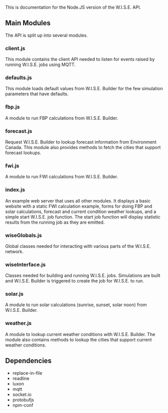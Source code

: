 This is documentation for the Node.JS version of the W.I.S.E. API.

## Main Modules

The API is split up into several modules.

### client.js

This module contains the client API needed to listen for events raised by running W.I.S.E. jobs using MQTT.

### defaults.js

This module loads default values from W.I.S.E. Builder for the few simulation parameters that have defaults.

### fbp.js

A module to run FBP calculations from W.I.S.E. Builder.

### forecast.js

Request W.I.S.E. Builder to lookup forecast information from Environment Canada. This module also provides methods to fetch the cities that support forecast lookups.

### fwi.js

A module to run FWI calculations from W.I.S.E. Builder.

### index.js

An example web server that uses all other modules. It displays a basic website with a static FWI calculation example, forms for doing FBP and solar calculations, forecast and current condition weather lookups, and a simple start W.I.S.E. job function. The start job function will display statistic results from the running job as they are emitted.

### wiseGlobals.js

Global classes needed for interacting with various parts of the W.I.S.E. network.

### wiseInterface.js

Classes needed for building and running W.I.S.E. jobs. Simulations are built and W.I.S.E. Builder is triggered to create the job for W.I.S.E. to run.

### solar.js

A module to run solar calculations (sunrise, sunset, solar noon) from W.I.S.E. Builder.

### weather.js

A module to lookup current weather conditions with W.I.S.E. Builder. The module also contains methods to lookup the cities that support current weather conditions.

## Dependencies

- replace-in-file
- readline
- luxon
- mqtt
- socket&#46;io
- protobufjs
- npm-conf

